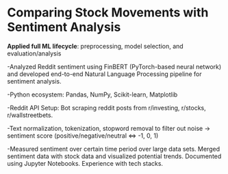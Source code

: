 # Comparing Stock Movements with Sentiment Analysis
**Applied full ML lifecycle**: preprocessing, model selection, and evaluation/analysis

-Analyzed Reddit sentiment using FinBERT (PyTorch-based neural network) and developed end-to-end Natural Language Processing pipeline for sentiment analysis. 

-Python ecosystem: Pandas, NumPy, Scikit-learn, Matplotlib

-Reddit API Setup: Bot scraping reddit posts from r/investing, r/stocks, r/wallstreetbets.

-Text normalization, tokenization, stopword removal to filter out noise -> sentiment score (positive/negative/neutral <=> -1, 0, 1)

-Measured sentiment over certain time period over large data sets. Merged sentiment data with stock data and visualized potential trends. Documented using Jupyter Notebooks. Experience with tech stacks.
